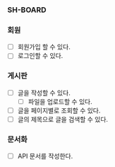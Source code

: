### SH-BOARD

### 회원

- [ ] 회원가입 할 수 있다.
- [ ] 로그인할 수 있다.

### 게시판

- [ ] 글을 작성할 수 있다.
    - [ ] 파일을 업로드할 수 있다.
- [ ] 글을 페이지별로 조회할 수 있다.
- [ ] 글의 제목으로 글을 검색할 수 있다.

### 문서화 
- [ ] API 문서를 작성한다.
